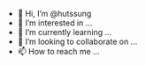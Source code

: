 - 👋 Hi, I’m @hutssung
- 👀 I’m interested in ...
- 🌱 I’m currently learning ...
- 💞️ I’m looking to collaborate on ...
- 📫 How to reach me ...

<!---
hutssung/hutssung is a ✨ special ✨ repository because its `README.md` (this file) appears on your GitHub profile.
You can click the Preview link to take a look at your changes.
--->
